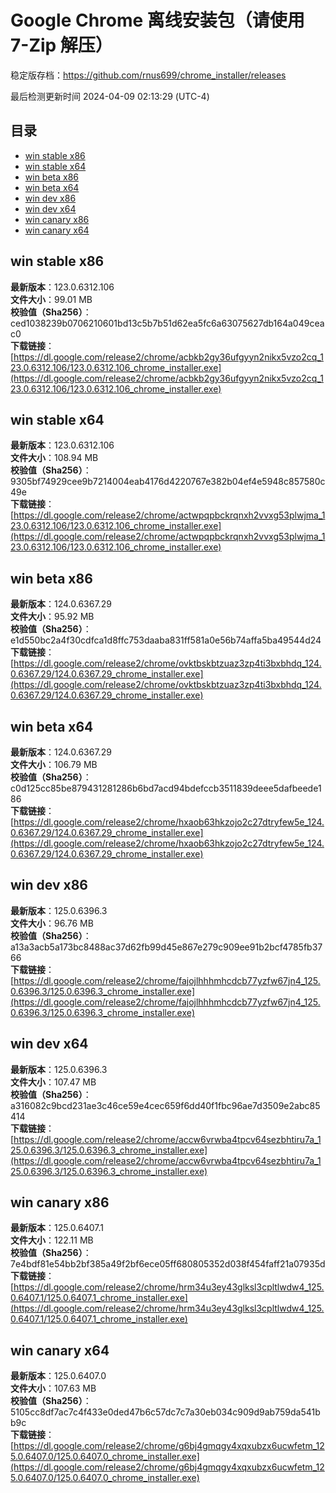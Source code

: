 # Google Chrome 离线安装包（请使用 7-Zip 解压）
稳定版存档：<https://github.com/rnus699/chrome_installer/releases>

最后检测更新时间
2024-04-09 02:13:29 (UTC-4)


## 目录
* [win stable x86](https://github.com/rnus699/chrome_installer?tab=readme-ov-file#win-stable-x86)
* [win stable x64](https://github.com/rnus699/chrome_installer?tab=readme-ov-file#win-stable-x64)
* [win beta x86](https://github.com/rnus699/chrome_installer?tab=readme-ov-file#win-beta-x86)
* [win beta x64](https://github.com/rnus699/chrome_installer?tab=readme-ov-file#win-beta-x64)
* [win dev x86](https://github.com/rnus699/chrome_installer?tab=readme-ov-file#win-dev-x86)
* [win dev x64](https://github.com/rnus699/chrome_installer?tab=readme-ov-file#win-dev-x64)
* [win canary x86](https://github.com/rnus699/chrome_installer?tab=readme-ov-file#win-canary-x86)
* [win canary x64](https://github.com/rnus699/chrome_installer?tab=readme-ov-file#win-canary-x64)

## win stable x86
**最新版本**：123.0.6312.106  
**文件大小**：99.01 MB  
**校验值（Sha256）**：ced1038239b0706210601bd13c5b7b51d62ea5fc6a63075627db164a049ceac0  
**下载链接**：[https://dl.google.com/release2/chrome/acbkb2gy36ufgyyn2nikx5vzo2cq_123.0.6312.106/123.0.6312.106_chrome_installer.exe](https://dl.google.com/release2/chrome/acbkb2gy36ufgyyn2nikx5vzo2cq_123.0.6312.106/123.0.6312.106_chrome_installer.exe)  

## win stable x64
**最新版本**：123.0.6312.106  
**文件大小**：108.94 MB  
**校验值（Sha256）**：9305bf74929cee9b7214004eab4176d4220767e382b04ef4e5948c857580c49e  
**下载链接**：[https://dl.google.com/release2/chrome/actwpqpbckrqnxh2vvxg53plwjma_123.0.6312.106/123.0.6312.106_chrome_installer.exe](https://dl.google.com/release2/chrome/actwpqpbckrqnxh2vvxg53plwjma_123.0.6312.106/123.0.6312.106_chrome_installer.exe)  

## win beta x86
**最新版本**：124.0.6367.29  
**文件大小**：95.92 MB  
**校验值（Sha256）**：e1d550bc2a4f30cdfca1d8ffc753daaba831ff581a0e56b74affa5ba49544d24  
**下载链接**：[https://dl.google.com/release2/chrome/ovktbskbtzuaz3zp4ti3bxbhdq_124.0.6367.29/124.0.6367.29_chrome_installer.exe](https://dl.google.com/release2/chrome/ovktbskbtzuaz3zp4ti3bxbhdq_124.0.6367.29/124.0.6367.29_chrome_installer.exe)  

## win beta x64
**最新版本**：124.0.6367.29  
**文件大小**：106.79 MB  
**校验值（Sha256）**：c0d125cc85be879431281286b6bd7acd94bdefccb3511839deee5dafbeede186  
**下载链接**：[https://dl.google.com/release2/chrome/hxaob63hkzojo2c27dtryfew5e_124.0.6367.29/124.0.6367.29_chrome_installer.exe](https://dl.google.com/release2/chrome/hxaob63hkzojo2c27dtryfew5e_124.0.6367.29/124.0.6367.29_chrome_installer.exe)  

## win dev x86
**最新版本**：125.0.6396.3  
**文件大小**：96.76 MB  
**校验值（Sha256）**：a13a3acb5a173bc8488ac37d62fb99d45e867e279c909ee91b2bcf4785fb3766  
**下载链接**：[https://dl.google.com/release2/chrome/fajojlhhhmhcdcb77yzfw67jn4_125.0.6396.3/125.0.6396.3_chrome_installer.exe](https://dl.google.com/release2/chrome/fajojlhhhmhcdcb77yzfw67jn4_125.0.6396.3/125.0.6396.3_chrome_installer.exe)  

## win dev x64
**最新版本**：125.0.6396.3  
**文件大小**：107.47 MB  
**校验值（Sha256）**：a316082c9bcd231ae3c46ce59e4cec659f6dd40f1fbc96ae7d3509e2abc85414  
**下载链接**：[https://dl.google.com/release2/chrome/accw6vrwba4tpcv64sezbhtiru7a_125.0.6396.3/125.0.6396.3_chrome_installer.exe](https://dl.google.com/release2/chrome/accw6vrwba4tpcv64sezbhtiru7a_125.0.6396.3/125.0.6396.3_chrome_installer.exe)  

## win canary x86
**最新版本**：125.0.6407.1  
**文件大小**：122.11 MB  
**校验值（Sha256）**：7e4bdf81e54bb2bf385a49f2bf6ece05ff680805352d038f454faff21a07935d  
**下载链接**：[https://dl.google.com/release2/chrome/hrm34u3ey43glksl3cpltlwdw4_125.0.6407.1/125.0.6407.1_chrome_installer.exe](https://dl.google.com/release2/chrome/hrm34u3ey43glksl3cpltlwdw4_125.0.6407.1/125.0.6407.1_chrome_installer.exe)  

## win canary x64
**最新版本**：125.0.6407.0  
**文件大小**：107.63 MB  
**校验值（Sha256）**：5105cc8df7ac7c4f433e0ded47b6c57dc7c7a30eb034c909d9ab759da541bb9c  
**下载链接**：[https://dl.google.com/release2/chrome/g6bj4gmqgy4xqxubzx6ucwfetm_125.0.6407.0/125.0.6407.0_chrome_installer.exe](https://dl.google.com/release2/chrome/g6bj4gmqgy4xqxubzx6ucwfetm_125.0.6407.0/125.0.6407.0_chrome_installer.exe)  

